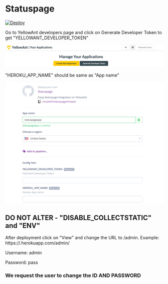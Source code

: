 # Statuspage
[![Deploy](https://www.herokucdn.com/deploy/button.svg)](https://heroku.com/deploy)

Go to YellowAnt developers page and click on Generate Developer Token to get "YELLOWANT_DEVELOPER_TOKEN"

![Screenshot](ya_developer.png)

"HEROKU_APP_NAME" should be same as "App name"

![Screenshot](statuspage_yellowant.png)

## DO NOT ALTER - "DISABLE_COLLECTSTATIC" and "ENV"

After deployment click on "View" and change the URL to /admin. Example: https://<app-name>.herokuapp.com/admin/


Username: admin

Password: pass

### We request the user to change the ID AND PASSWORD


